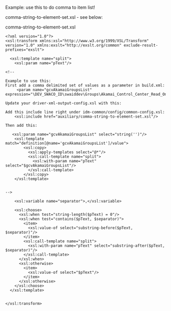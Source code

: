 
Example: use this to do  comma to item list!

comma-string-to-element-set.xsl - see below:

<!--

Example to use this:
First add a comma delimited set of values as a parameter in build.xml:
     <param name="gcvAkamaiGroupsList" expression="\DEV_SWACO_ID\swaiddev\Groups\Akamai_Control_Center_Read_Only,\DEV_SWACO_ID\swaiddev\Groups\Akamai_Control_Center_Publisher,\DEV_SWACO_ID\swaiddev\Groups\Akamai_Control_Center_Editor,\DEV_SWACO_ID\swaiddev\Groups\Akamai_Control_Center_Administrator,\DEV_SWACO_ID\swaiddev\Groups\Akamai_Control_Center__MPULSE_Dashboard_Access"/

Update your driver-xml-output-config.xsl with this:

Add this include line right under idm-common/config/common-config.xsl:
    <xsl:include href="auxiliary/comma-string-to-element-set.xsl"/>

Then add this:

   <xsl:param name="gcvAkamaiGroupsList" select="string('')"/>
	<xsl:template match="definition[@name='gcvAkamaiGroupsList']/value">
	    <xsl:copy>
          <xsl:apply-templates select="@*"/>
          <xsl:call-template name="split">
            <xsl:with-param name="pText" select="$gcvAkamaiGroupsList"/>
          </xsl:call-template>
	    </xsl:copy>
    </xsl:template>


-->
comma-string-to-element-set.xsl 
```
<?xml version="1.0"?>
<xsl:transform xmlns:xsl="http://www.w3.org/1999/XSL/Transform" version="1.0" xmlns:exslt="http://exslt.org/common" exclude-result-prefixes="exslt">

  <xsl:template name="split">
    <xsl:param name="pText"/>

<!--

Example to use this:
First add a comma delimited set of values as a parameter in build.xml:
     <param name="gcvAkamaiGroupsList" expression="\DEV_SWACO_ID\swaiddev\Groups\Akamai_Control_Center_Read_Only,\DEV_SWACO_ID\swaiddev\Groups\Akamai_Control_Center_Publisher,\DEV_SWACO_ID\swaiddev\Groups\Akamai_Control_Center_Editor,\DEV_SWACO_ID\swaiddev\Groups\Akamai_Control_Center_Administrator,\DEV_SWACO_ID\swaiddev\Groups\Akamai_Control_Center__MPULSE_Dashboard_Access"/

Update your driver-xml-output-config.xsl with this:

Add this include line right under idm-common/config/common-config.xsl:
    <xsl:include href="auxiliary/comma-string-to-element-set.xsl"/>

Then add this:

   <xsl:param name="gcvAkamaiGroupsList" select="string('')"/>
	<xsl:template match="definition[@name='gcvAkamaiGroupsList']/value">
	    <xsl:copy>
          <xsl:apply-templates select="@*"/>
          <xsl:call-template name="split">
            <xsl:with-param name="pText" select="$gcvAkamaiGroupsList"/>
          </xsl:call-template>
	    </xsl:copy>
    </xsl:template>


-->

    <xsl:variable name="separator">,</xsl:variable>

    <xsl:choose>
      <xsl:when test="string-length($pText) = 0"/>
      <xsl:when test="contains($pText, $separator)">
        <item>
          <xsl:value-of select="substring-before($pText, $separator)"/>
        </item>
        <xsl:call-template name="split">
          <xsl:with-param name="pText" select="substring-after($pText, $separator)"/>
        </xsl:call-template>
      </xsl:when>
      <xsl:otherwise>
        <item>
          <xsl:value-of select="$pText"/>
        </item>
      </xsl:otherwise>
    </xsl:choose>
  </xsl:template>


</xsl:transform>
```